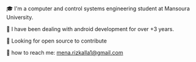 🎓 I'm a computer and control systems engineering student at Mansoura University.

🌱 I have been dealing with android development for over +3 years.

🤔 Looking for open source to contribute

📧 how to reach me: mena.rizkalla1@gmail.com
